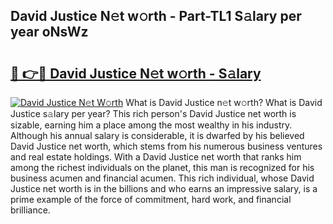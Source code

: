## David Justice N𝚎t w𝚘rth - Part-TL1 S𝚊lary per year oNsWz

# <h2><a href="http://gc3mbch.nevu.top/?p=David+Justice">🔗 👉🔴 David Justice N𝚎t w𝚘rth - S𝚊lary</a></h2>

[![David Justice N𝚎t W𝚘rth](https://i.imgur.com/Oavwk0R.jpeg)](http://gc3mbch.nevu.top/?p=David+Justice)
What is David Justice n𝚎t w𝚘rth? What is David Justice s𝚊lary per year?
This rich person's David Justice net worth is sizable, earning him a place among the most wealthy in his industry. Although his annual salary is considerable, it is dwarfed by his believed David Justice net worth, which stems from his numerous business ventures and real estate holdings. With a David Justice net worth that ranks him among the richest individuals on the planet, this man is recognized for his business acumen and financial acumen. This rich individual, whose David Justice net worth is in the billions and who earns an impressive salary, is a prime example of the force of commitment, hard work, and financial brilliance.

